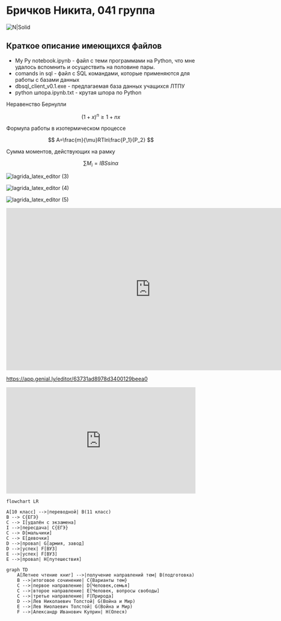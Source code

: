 # Бричков Никита, 041 группа
![N|Solid](https://storage.theoryandpractice.ru/tnp/uploads/image_block/000/052/014/image/base_d9dd9b626f.jpg)


## Краткое описание имеющихся файлов
- My Py notebook.ipynb - файл с теми программами на Python, что мне удалось вспомнить и осуществить на половине пары.
- comands in sql - файл с SQL командами, которые применяются для работы с базами данных
- dbsql_client_v0.1.exe - предлагаемая база данных учащихся ЛТПУ
- python шпора.ipynb.txt - крутая шпора по Python


Неравенство Бернулли

$$ (1 + x)^n \ge 1 + nx $$

Формула работы в изотермическом процессе

$$ A=\frac{m}{\mu}RTln\frac{P_1}{P_2} $$

Сумма моментов, действующих на рамку

$$ \sum M_i = IBSsin\alpha $$



![lagrida_latex_editor (3)](https://user-images.githubusercontent.com/114459505/200477967-c5785252-deb5-4c78-8231-7c8bf0d3fb6f.png)


![lagrida_latex_editor (4)](https://user-images.githubusercontent.com/114459505/200478045-0efef815-3b48-4fcf-9005-3f16f9d73ad1.png)


![lagrida_latex_editor (5)](https://user-images.githubusercontent.com/114459505/200478076-ad7375df-bf80-40e2-b625-239b241bf0ba.png)


<iframe width="768" height="432" src="https://miro.com/app/live-embed/uXjVPD1y1-g=/?moveToViewport=-7406,-2287,2190,1109&embedId=679918713050" frameborder="0" scrolling="no" allowfullscreen></iframe>

https://app.genial.ly/editor/63731ad8978d3400129beea0


<div style="width: 100%;"><div style="position: relative; padding-bottom: 56.17%; padding-top: 0; height: 0;"><iframe title="Interactive image" frameborder="0" width="1200" height="674" style="position: absolute; top: 0; left: 0; width: 100%; height: 100%;" src="https://view.genial.ly/6378d7e28460fb0017c365a1" type="text/html" allowscriptaccess="always" allowfullscreen="true" scrolling="yes" allownetworking="all"></iframe> </div> </div>

```mermaid
flowchart LR

A[10 класс] -->|переводной| B(11 класс)
B --> C{ЕГЭ}
C --> I[удалён с экзамена]
I -->|пересдача| C{ЕГЭ}
C --> D[мальчики]
C --> E[девочки]
D -->|провал| G[армия, завод]
D -->|успех| F[ВУЗ]
E -->|успех| F[ВУЗ]
E -->|провал| H[путешествия]
```

```mermaid
graph TD
    A[Летнее чтение книг] -->|получение направлений тем| B(подготовка)
    B -->|итоговое сочинение| C{Варианты тем}
    C -->|первое направление| D[Человек,семья]
    C -->|второе направление| E[Человек, вопросы свободы]
    C -->|третье направление| F[Природа]
    D -->|Лев Николаевич Толстой| G(Война и Мир)
    E -->|Лев Ниолаевич Толстой| G(Война и Мир)
    F -->|Александр Иванович Куприн| H(Олеся)
```
